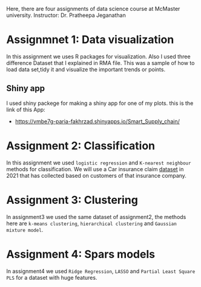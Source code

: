 Here, there are four assignments of data science course at McMaster university.
Instructor: Dr. Pratheepa Jeganathan


# Assignmnet 1: Data visualization
In this assignment we uses R packages for visualization.
Also I used three difference Dataset that I explained in RMA file. This was a sample of how to load data set,tidy it and visualize the important trends or points.
## Shiny app
I used shiny packege for making a shiny app for one of my plots. this is the link of this App:
* https://vmbe7g-paria-fakhrzad.shinyapps.io/Smart_Supply_chain/

# Assignment 2: Classification
In this assignment we used `logistic regression` and `K-nearest neighbour` methods for classification. We will use a Car insurance claim [dataset](https://www.kaggle.com/racholsan/customer-data) in 2021 that has collected based on customers of that insurance company.

# Assignment 3: Clustering
In assignment3 we used the same dataset of assignment2, the methods here are `k-means clustering`, `hierarchical clustering` and `Gaussian mixture model`.

# Assignment 4: Spars models
In assignment4 we used `Ridge Regression`, `LASSO` and  `Partial Least Square PLS` for a dataset with huge features. 
